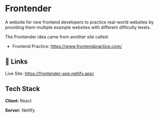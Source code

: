 
# Frontender

A website for new frontend developers to practice real-world websites by providing them multiple example websites with different difficulty levels. 

The Frontender idea came from another site called:

- Frontend Practice: https://www.frontendpractice.com/

## 🔗 Links
Live Site: https://frontender-app.netlify.app/


## Tech Stack

**Client:** React

**Server:** Netlify


